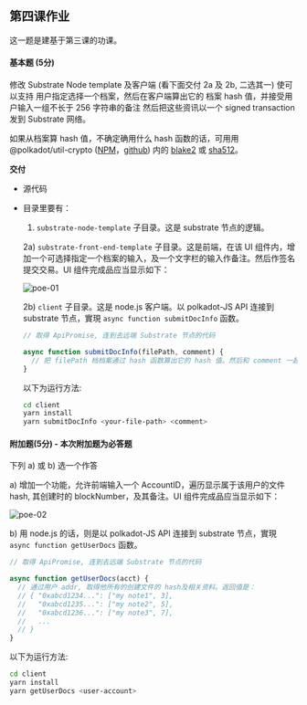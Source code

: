 ## 第四课作业

这一题是建基于第三课的功课。

#### 基本题 (5分)

修改 Substrate Node template 及客户端 (看下面交付 2a 及 2b, 二选其一) 使可以支持 用户指定选择一个档案，然后在客户端算出它的 档案 hash 值，并接受用户输入一组不长于 256 字符串的备注  然后把这些资讯以一个 signed transaction 发到 Substrate 网络。

如果从档案算 hash 值，不确定确用什么 hash 函数的话，可用用 @polkadot/util-crypto ([NPM](https://www.npmjs.com/package/@polkadot/util-crypto)，[github](https://github.com/polkadot-js/common/tree/master/packages/util-crypto)) 内的 [blake2](https://github.com/polkadot-js/common/tree/master/packages/util-crypto/src/blake2) 或 [sha512](https://github.com/polkadot-js/common/tree/master/packages/util-crypto/src/sha512)。

**交付**

  - 源代码
  - 目录里要有： 
    
    1) `substrate-node-template` 子目录。这是 substrate 节点的逻辑。
    
    2a) `substrate-front-end-template` 子目录。这是前端，在该 UI 组件内，增加一个可选择指定一个档案的输入，及一个文字栏的输入作备注。然后作签名提交交易。UI 组件完成品应当显示如下：

    ![poe-01](./question-assets/poe-01.png)
    
    2b) `client` 子目录。这是 node.js 客户端。以 polkadot-JS API 连接到 substrate 节点，實現 `async function submitDocInfo` 函数。

    ```javascript
    // 取得 ApiPromise, 连到去远端 Substrate 节点的代码

    async function submitDocInfo(filePath, comment) {
      // 把 filePath 档档案通过 hash 函数算出它的 hash 值。然后和 comment 一起提交个 extrinsics 到 Substrate
    }
    ```

    以下为运行方法:

    ```bash
    cd client
    yarn install
    yarn submitDocInfo <your-file-path> <comment>
    ``` 

#### 附加题(5分) - 本次附加题为必答题

下列 a) 或 b) 选一个作答

a) 增加一个功能，允许前端输入一个 AccountID，遍历显示属于该用户的文件 hash, 其创建时的 blockNumber，及其备注。UI 组件完成品应当显示如下：

![poe-02](./question-assets/poe-02.png)

b) 用 node.js 的话，则是以 polkadot-JS API 连接到 substrate 节点，實現 `async function getUserDocs` 函数。

```javascript
// 取得 ApiPromise, 连到去远端 Substrate 节点的代码

async function getUserDocs(acct) {
  // 通过用户 addr, 取得他所有的创建文件的 hash及相关资料。返回值是：
  // { "0xabcd1234...": ["my note1", 3], 
  //   "0xabcd1235...": ["my note2", 5], 
  //   "0xabcd1236...": ["my note3", 7], 
  //   ...
  // }
}
```

以下为运行方法:

```bash
cd client
yarn install
yarn getUserDocs <user-account>
```